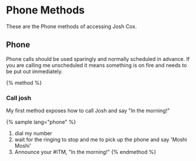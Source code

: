 # Phone Methods

These are the Phone methods of accessing Josh Cox.

## Phone

Phone calls should be used sparingly and normally scheduled in advance.
If you are calling me unscheduled it means something is on fire and
needs to be put out immediately.

{% method %}

### Call josh

My first method exposes how to call Josh and say "In the morning!"

{% sample lang="phone" %}
1. dial my number
1. wait for the ringing to stop and me to pick up the phone and say 'Moshi Moshi'
1. Announce your #ITM, "In the morning!"
{% endmethod %}
